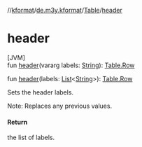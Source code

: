 //[kformat](../../../index.md)/[de.m3y.kformat](../index.md)/[Table](index.md)/[header](header.md)

# header

[JVM]\
fun [header](header.md)(vararg labels: [String](https://kotlinlang.org/api/core/kotlin-stdlib/kotlin/-string/index.html)): [Table.Row](-row/index.md)

fun [header](header.md)(labels: [List](https://kotlinlang.org/api/core/kotlin-stdlib/kotlin.collections/-list/index.html)&lt;[String](https://kotlinlang.org/api/core/kotlin-stdlib/kotlin/-string/index.html)&gt;): [Table.Row](-row/index.md)

Sets the header labels.

Note: Replaces any previous values.

#### Return

the list of labels.
